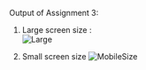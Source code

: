 Output of Assignment 3:

 1. Large screen size :  
![Large](https://user-images.githubusercontent.com/120715005/208657700-93ddcc61-6588-4d20-ab0a-b9f5a00890c5.png)

2. Small screen size
![MobileSize](https://user-images.githubusercontent.com/120715005/208657721-7c6d2464-06b4-49ed-b7e9-087ec02e5fae.png)

